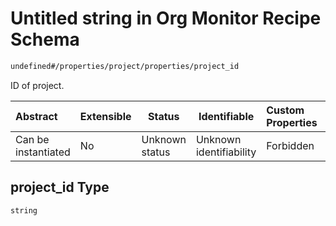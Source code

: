# Untitled string in Org Monitor Recipe Schema

```txt
undefined#/properties/project/properties/project_id
```

ID of project.


| Abstract            | Extensible | Status         | Identifiable            | Custom Properties | Additional Properties | Access Restrictions | Defined In                                                          |
| :------------------ | ---------- | -------------- | ----------------------- | :---------------- | --------------------- | ------------------- | ------------------------------------------------------------------- |
| Can be instantiated | No         | Unknown status | Unknown identifiability | Forbidden         | Allowed               | none                | [monitor.schema.json\*](monitor.schema.json "open original schema") |

## project_id Type

`string`
